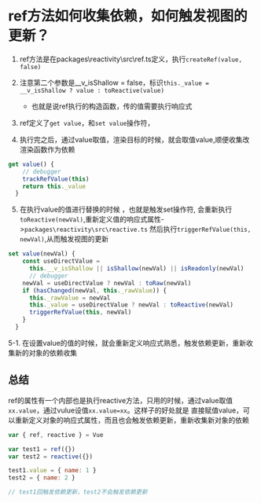 # ref方法如何收集依赖，如何触发视图的更新？

1. ref方法是在packages\reactivity\src\ref.ts定义，执行`createRef(value, false)`

2. 注意第二个参数是__v_isShallow = false，标识`this._value = __v_isShallow ? value : toReactive(value)`
   - 也就是说ref执行的构造函数，传的值需要执行响应式

3. ref定义了`get value`，和`set value`操作符，

4. 执行完之后，通过value取值，渲染目标的时候，就会取值value,顺便收集改渲染函数作为依赖

```js
get value() {
    // debugger
    trackRefValue(this)
    return this._value
  }
```


5. 在执行value的值进行替换的时候 ，也就是触发set操作符, 会重新执行`toReactive(newVal)`,重新定义值的响应式属性->`packages\reactivity\src\reactive.ts`
    然后执行`triggerRefValue(this, newVal)`,从而触发视图的更新

```js
set value(newVal) {
    const useDirectValue =
      this.__v_isShallow || isShallow(newVal) || isReadonly(newVal)
      // debugger
    newVal = useDirectValue ? newVal : toRaw(newVal)
    if (hasChanged(newVal, this._rawValue)) {
      this._rawValue = newVal
      this._value = useDirectValue ? newVal : toReactive(newVal)
      triggerRefValue(this, newVal)
    }
  }
```

5-1. 在设置value的值的时候，就会重新定义响应式熟悉，触发依赖更新，重新收集新的对象的依赖收集


## 总结
ref的属性有一个内部也是执行reactive方法，只用的时候，通过value取值`xx.value`，通过vulue设值`xx.value=xx`。这样子的好处就是
直接赋值value，可以重新定义对象的响应式属性，而且也会触发依赖更新，重新收集新对象的依赖

```js
var { ref, reactive } = Vue

var test1 = ref({})
var test2 = reactive({})

test1.value = { name: 1 }
test2 = { name: 2 }

// test1回触发依赖更新，test2不会触发依赖更新
```
